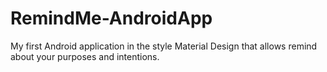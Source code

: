# RemindMe-AndroidApp

My first Android application in the style Material Design that allows remind about your purposes and intentions.
